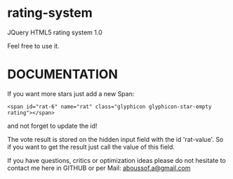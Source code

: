 # rating-system
JQuery HTML5 rating system 1.0

Feel free to use it. 

# DOCUMENTATION
 If you want more stars just add a new Span:
 
    <span id="rat-6" name="rat" class="glyphicon glyphicon-star-empty rating"></span>
 
 and not forget to update the id!

 The vote result is stored on the hidden input field with the id 'rat-value'. So if you want to get the result just call the value
 of this field.

 If you have questions, critics or optimization ideas please do not hesitate to contact me here in GITHUB 
 or per Mail: aboussof.a@gmail.com
